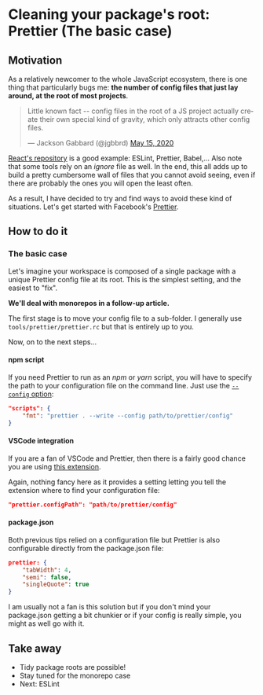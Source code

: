 [//]: # "date 2020-05-01"
[//]: # "tags JavaScript, NodeJS, Prettier, VSCode"

# Cleaning your package's root: Prettier (The basic case)

## Motivation

As a relatively newcomer to the whole JavaScript ecosystem, there is one thing that particularly bugs me: **the number of config files that just lay around, at the root of most projects**.

<blockquote class="twitter-tweet"><p lang="en" dir="ltr">Little known fact -- config files in the root of a JS project actually create their own special kind of gravity, which only attracts other config files.</p>&mdash; Jackson Gabbard (@jgbbrd) <a href="https://twitter.com/jgbbrd/status/1261242168133464065?ref_src=twsrc%5Etfw">May 15, 2020</a></blockquote>

[React's repository](https://github.com/facebook/react) is a good example: ESLint, Prettier, Babel,... Also note that some tools rely on an *ignore* file as well. In the end, this all adds up to build a pretty cumbersome wall of files that you cannot avoid seeing, even if there are probably the ones you will open the least often.

As a result, I have decided to try and find ways to avoid these kind of situations. Let's get started with Facebook's [Prettier](https://prettier.io).

## How to do it

### The basic case

Let's imagine your workspace is composed of a single package with a unique Prettier config file at its root. This is the simplest setting, and the easiest to "fix".

**We'll deal with monorepos in a follow-up article.**

The first stage is to move your config file to a sub-folder. I generally use `tools/prettier/prettier.rc` but that is entirely up to you.

Now, on to the next steps...

#### npm script

If you need Prettier to run as an _npm_ or _yarn_ script, you will have to specify the path to your configuration file on the command line. Just use the [`--config` option](https://prettier.io/docs/en/cli.html#--find-config-path-and---config):

```json
"scripts": {
	"fmt": "prettier . --write --config path/to/prettier/config"
}
```

#### VSCode integration

If you are a fan of VSCode and Prettier, then there is a fairly good chance you are using [this extension](https://marketplace.visualstudio.com/items?itemName=esbenp.prettier-vscode).

Again, nothing fancy here as it provides a setting letting you tell the extension where to find your configuration file:

```json
"prettier.configPath": "path/to/prettier/config"
```

#### package.json

Both previous tips relied on a configuration file but Prettier is also configurable directly from the package.json file:

```json
prettier: {
	"tabWidth": 4,
	"semi": false,
	"singleQuote": true
}
```

I am usually not a fan is this solution but if you don't mind your package.json getting a bit chunkier or if your config is really simple, you might as well go with it.

## Take away

-   Tidy package roots are possible!
-   Stay tuned for the monorepo case
-   Next: ESLint
